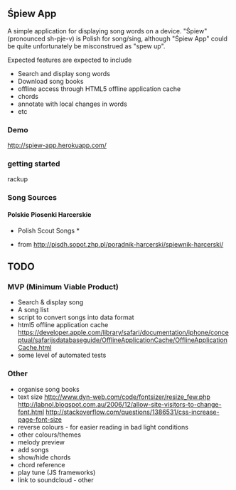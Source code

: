 ## Śpiew App

A simple application for displaying song words on a device. "Śpiew" (pronounced sh-pje-v) is Polish for song/sing,
although "Śpiew App" could be quite unfortunately be misconstrued as "spew up".

Expected features are expected to include

* Search and display song words
* Download song books
* offline access through HTML5 offline application cache
* chords
* annotate with local changes in words
* etc

### Demo

http://spiew-app.herokuapp.com/

### getting started

rackup

### Song Sources

#### Polskie Piosenki Harcerskie
* Polish Scout Songs *

* from http://pisdh.sopot.zhp.pl/poradnik-harcerski/spiewnik-harcerski/

## TODO

### MVP (Minimum Viable Product)

* Search & display song
* A song list
* script to convert songs into data format
* html5 offline application cache
  https://developer.apple.com/library/safari/documentation/iphone/conceptual/safarijsdatabaseguide/OfflineApplicationCache/OfflineApplicationCache.html
* some level of automated tests

### Other

* organise song books
* text size
  http://www.dyn-web.com/code/fontsizer/resize_few.php
  http://labnol.blogspot.com.au/2006/12/allow-site-visitors-to-change-font.html
  http://stackoverflow.com/questions/1386531/css-increase-page-font-size
* reverse colours - for easier reading in bad light conditions
* other colours/themes
* melody preview
* add songs
* show/hide chords
* chord reference
* play tune (JS frameworks)
* link to soundcloud - other